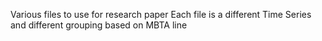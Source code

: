 Various files to use for research paper
Each file is a different Time Series and different grouping based on MBTA line
